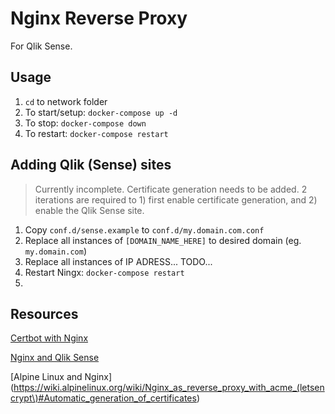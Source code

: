 # Nginx Reverse Proxy

For Qlik Sense.

## Usage

1. `cd` to network folder
2. To start/setup: `docker-compose up -d`
3. To stop: `docker-compose down`
4. To restart: `docker-compose restart`

## Adding Qlik (Sense) sites

> Currently incomplete. Certificate generation needs to be added. 2 iterations are required to 1) first enable certificate generation, and 2) enable the Qlik Sense site.

1. Copy `conf.d/sense.example` to `conf.d/my.domain.com.conf`
2. Replace all instances of `[DOMAIN_NAME_HERE]` to desired domain (eg. `my.domain.com`)
3. Replace all instances of IP ADRESS... TODO...
3. Restart Ningx: `docker-compose restart`
4. 

## Resources

[Certbot with Nginx](https://miki725.github.io/docker/crypto/2017/01/29/docker+nginx+letsencrypt.html)

[Nginx and Qlik Sense](https://github.com/braathen/qlik-misc-stuff/blob/master/nginx/nginx.conf)

[Alpine Linux and Nginx](https://wiki.alpinelinux.org/wiki/Nginx_as_reverse_proxy_with_acme_(letsencrypt\)#Automatic_generation_of_certificates)